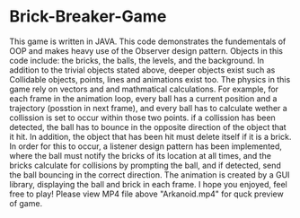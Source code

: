 # Brick-Breaker-Game
This game is written in JAVA.
This code demonstrates the fundementals of OOP and makes heavy use of the Observer design pattern.
Objects in this code include: the bricks, the balls, the levels, and the background.
In addition to the trivial objects stated above, deeper objects exist such as Collidable objects, points, lines and animations exist too.
The physics in this game rely on vectors and and mathmatical calculations.
For example, for each frame in the animation loop, every ball has a current position and a trajectory (posstion in next frame),
and every ball has to calculate wether a collission is set to occur within those two points.
if a collission has been detected, the ball has to bounce in the opposite direction of the object that it hit.
In addition, the object that has been hit must delete itself if it is a brick.
In order for this to occur, a listener design pattern has been implemented, where the ball must notify the bricks of its location at all times,
and the bricks calculate for collisions by prompting the ball, and if detected, send the ball bouncing in the correct direction.
The animation is created by a GUI library, displaying the ball and brick in each frame.
I hope you enjoyed, feel free to play!
Please view MP4 file above "Arkanoid.mp4" for quck preview of game. 
